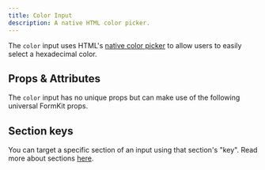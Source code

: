 ```yaml
---
title: Color Input
description: A native HTML color picker.
---
```


<InputPageHero title="Color"></InputPageHero>

The `color` input uses HTML's [native color picker](https://developer.mozilla.org/en-US/docs/Web/HTML/Element/input/color) to allow users to easily select a hexadecimal color.

<example
  name="Color input"
  file="/_content/examples/color-example/color-example.vue">
</example>

## Props & Attributes

The `color` input has no unique props but can make use of the following universal
FormKit props.

<reference-table>
</reference-table>

## Section keys

You can target a specific section of an input using that section's "key". Read more about sections [here](/essentials/inputs#sections).

<div>
  <formkit-input-diagram
    label-content="Favorite color"
    input-content="Color selector here"
    help-content="Select your favorite color."
    message-content="Only primary colors allowed."
    prefix-icon-content="🎨"
    suffix-icon-content="👍"
  >
  </formkit-input-diagram>
</div>

<reference-table type="sectionKeys" primary="section-key">
</reference-table>
